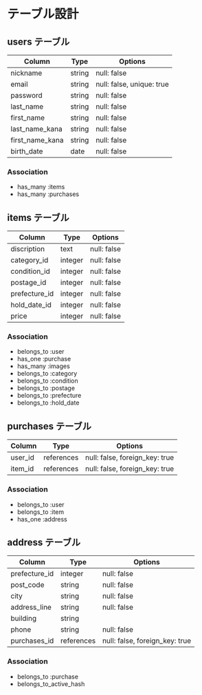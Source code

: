 # テーブル設計

## users テーブル

| Column          | Type   | Options                   |
| --------------- | ------ | ------------------------- |
| nickname        | string | null: false               |
| email           | string | null: false, unique: true |
| password        | string | null: false               |
| last_name       | string | null: false               |
| first_name      | string | null: false               |
| last_name_kana  | string | null: false               |
| first_name_kana | string | null: false               |
| birth_date      | date   | null: false               |

### Association

- has_many :items
- has_many :purchases

## items テーブル

| Column           | Type      | Options                           |
| ---------------- | --------- | --------------------------------- |
| discription      | text      | null: false                       |
| category_id      | integer   | null: false                       |
| condition_id     | integer   | null: false                       |
| postage_id       | integer   | null: false                       |
| prefecture_id    | integer   | null: false                       |
| hold_date_id     | integer   | null: false                       |
| price            | integer   | null: false                       |

### Association

- belongs_to :user
- has_one :purchase
- has_many :images
- belongs_to :category
- belongs_to :condition
- belongs_to :postage
- belongs_to :prefecture
- belongs_to :hold_date

## purchases テーブル

| Column    | Type       | Options                        |
| --------- | ---------- | ------------------------------ |
| user_id   | references | null: false, foreign_key: true |
| item_id   | references | null: false, foreign_key: true |

### Association

- belongs_to :user
- belongs_to :item
- has_one :address

## address テーブル

| Column        | Type       | Options                        |
| ------------- | ---------- | ------------------------------ |
| prefecture_id | integer    | null: false                    |
| post_code     | string     | null: false                    |
| city          | string     | null: false                    |
| address_line  | string     | null: false                    |
| building      | string     |                                |
| phone         | string     | null: false                    |
| purchases_id  | references | null: false, foreign_key: true |

### Association

- belongs_to :purchase
- belongs_to_active_hash